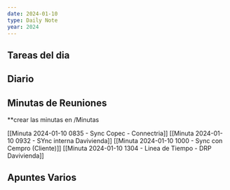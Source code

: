 ```yaml
---
date: 2024-01-10
type: Daily Note
year: 2024
---
```


## Tareas del dia

## Diario

## Minutas de Reuniones
**crear las minutas en /Minutas

[[Minuta 2024-01-10 0835 - Sync Copec - Connectria]]
[[Minuta 2024-01-10 0932 - SYnc interna Davivienda]]
[[Minuta 2024-01-10 1000 - Sync con Cempro (Cliente)]]
[[Minuta 2024-01-10 1304 - Linea de Tiempo - DRP Davivienda]]
## Apuntes Varios